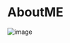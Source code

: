 # AboutME
![image](https://user-images.githubusercontent.com/57362830/209461150-f35939d1-0be6-49a3-a8ed-804a1b701a7a.png)

